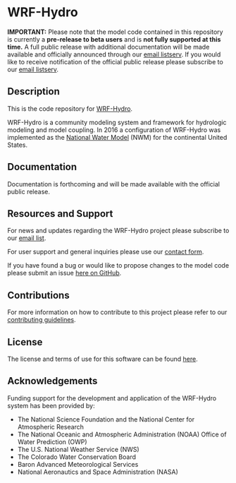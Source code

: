 #  WRF-Hydro
**IMPORTANT:** Please note that the model code contained in this repository is currently a **pre-release to beta users** and is **not fully supported at this time.** A full public release with additional documentation will be made available and officially announced through our [email listserv](https://ral.ucar.edu/projects/wrf_hydro/subscribe). If you would like to receive notification of the official public release please subscribe to our [email listserv](https://ral.ucar.edu/projects/wrf_hydro/subscribe).

## Description
This is the code repository for [WRF-Hydro](https://ral.ucar.edu/projects/wrf_hydro).

WRF-Hydro is a community modeling system and framework for hydrologic modeling and model coupling.  In 2016 a configuration of WRF-Hydro was implemented as the [National Water Model](http://water.noaa.gov/about/nwm) (NWM) for the continental United States.

## Documentation
Documentation is forthcoming and will be made available with the official public release. 

## Resources and Support
For news and updates regarding the WRF-Hydro project please subscribe to our [email list](https://ral.ucar.edu/projects/wrf_hydro/subscribe).

For user support and general inquiries please use our [contact form](https://ral.ucar.edu/projects/wrf_hydro/contact).

If you have found a bug or would like to propose changes to the model code please submit an issue [here on GitHub](https://github.com/NCAR/wrf_hydro_community/issues).

## Contributions
For more information on how to contribute to this project please refer to our [contributing guidelines](.github/CONTRIBUTING.md).

## License
The license and terms of use for this software can be found [here](LICENSE.txt).

## Acknowledgements
Funding support for the development and application of the WRF-Hydro system has been provided by:
- The National Science Foundation and the National Center for Atmospheric Research
- The National Oceanic and Atmospheric Administration (NOAA) Office of Water Prediction (OWP)
- The U.S. National Weather Service (NWS)
- The Colorado Water Conservation Board
- Baron Advanced Meteorological Services
- National Aeronautics and Space Administration (NASA)

